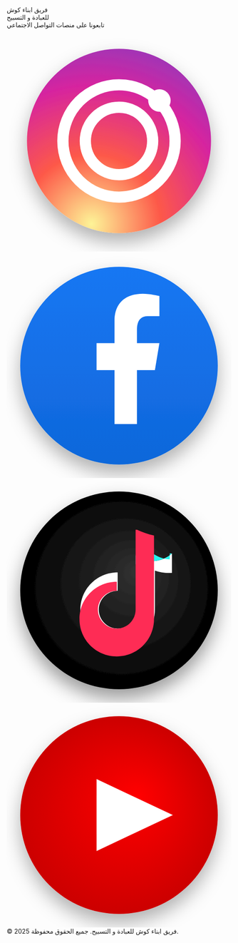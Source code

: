 <!DOCTYPE html>
<html lang="ar">
<head>
  <meta charset="UTF-8"/>
  <meta name="viewport" content="width=device-width,initial-scale=1"/>
  <title>فريق ابناء كوش للعبادة و التسبيح</title>
  <link href="https://fonts.googleapis.com/css2?family=Cairo:wght@600;800&family=Inter:wght@500;700&display=swap" rel="stylesheet">
  <script src="https://cdn.tailwindcss.com"></script>
  <style>
    /* Custom Tailwind Configuration (optional, but good for custom fonts) */
    @tailwind base;
    @tailwind components;
    @tailwind utilities;

    /* Custom Fonts for specific elements to ensure Cairo is prioritized */
    .font-cairo-custom {
      font-family: 'Cairo', 'Segoe UI', 'Arial', 'Noto Naskh Arabic', serif;
    }
    .font-inter-custom {
      font-family: 'Inter', 'Cairo', 'Segoe UI', Arial, sans-serif;
    }

    /* Keyframes for main box fade-in */
    @keyframes fadeInBox {
      0% { opacity: 0; transform: scale(0.94) translateY(10px);}
      100% { opacity: 1; transform: scale(1) translateY(0);}
    }
    /* Class to apply main box fade-in animation */
    .animate-main-box {
      animation: fadeInBox 1.3s cubic-bezier(0.25, 0.46, 0.45, 0.94) forwards;
    }

    /* Added pulsing glow animation for text */
    @keyframes pulseGlow {
      0% { text-shadow: 0 2px 12px #8b0000aa; }
      50% { text-shadow: 0 2px 20px #8b0000dd, 0 0 30px #ff4d4daa; }
      100% { text-shadow: 0 2px 12px #8b0000aa; }
    }
    .animate-pulse-glow {
      animation: pulseGlow 2.5s infinite ease-in-out;
      animation-delay: 1.5s; /* Start after initial page animations */
    }

    /* Keyframes for icon pop-in animation */
    @keyframes iconPopIn {
      0% {
        opacity: 0;
        transform: scale(0.3) translateY(20px);
      }
      60% {
        opacity: 1;
        transform: scale(1.1) translateY(-5px); /* Overshoot */
      }
      100% {
        opacity: 1;
        transform: scale(1) translateY(0);
      }
    }
    /* Class to apply icon pop-in animation */
    .animate-icon-pop-in {
      animation-name: iconPopIn;
      animation-duration: 0.6s;
      animation-timing-function: cubic-bezier(0.68, -0.55, 0.265, 1.55); /* Bouncy effect */
      animation-fill-mode: forwards;
      opacity: 0; /* Initial state for animation */
      transform: scale(0.3); /* Initial state for animation */
    }


    /* Custom transition for social icons, including filter for brightness and saturation */
    .social-icon-transition {
      transition: transform 0.3s cubic-bezier(0.34, 1.56, 0.64, 1), box-shadow 0.3s cubic-bezier(0.34, 1.56, 0.64, 1), border-color 0.3s ease-out, filter 0.3s ease-out;
    }

    /* Active state for social icons (when clicked) */
    .socials a:active {
      transform: scale(0.95) translateY(0px) !important; /* Slightly squish down */
      box-shadow: 0 2px 10px #1976d233 !important; /* Smaller shadow on press */
      filter: brightness(90%) saturate(100%) !important; /* Slightly dim */
      transition-duration: 0.1s; /* Quick press feedback */
    }

    /* Keyframes for footer fade-in */
    @keyframes fadeIn {
      0% { opacity: 0; transform: translateY(5px); }
      100% { opacity: 1; transform: translateY(0); }
    }
    .animate-fade-in {
      animation: fadeIn 2s 0.8s cubic-bezier(0.25, 0.46, 0.45, 0.94) forwards;
    }

    /* Spinner animation */
    @keyframes spin {
      0% { transform: rotate(0deg); }
      100% { transform: rotate(360deg); }
    }
    .animate-spin-custom {
      animation: spin 1.2s linear infinite;
    }

    /* Responsive adjustments for main-box padding and border-radius */
    @media (max-width: 540px) {
      .main-box-responsive {
        padding: 25px 5vw 20px 5vw; /* Adjusted padding for vw */
        border-radius: 12px;
      }
    }
  </style>
</head>
<body class="m-0 min-h-screen bg-[#b3e0ff] text-[#222] flex justify-center items-center h-screen overflow-x-hidden relative">
  <div id="loading-spinner" class="fixed inset-0 w-full h-full bg-[#b3e0ff] flex justify-center items-center z-[1000] transition-opacity duration-500 ease-out">
    <div class="spinner border-8 border-[#f3f3f3] border-t-[#1976d2] rounded-full w-[60px] h-[60px] animate-spin-custom"></div>
  </div>

  <div class="main-box bg-[#e6f7ff] rounded-[18px] shadow-[0_8px_36px_#1976d240,0_1.5px_8px_#8b000044] px-5 py-10 text-center max-w-[420px] w-[90%] flex flex-col items-center opacity-0 transform scale-[0.94] translate-y-[10px] main-box-responsive" id="main-content">
    <div class="main-title rtl font-cairo-custom font-extrabold mb-2 text-[#1d3557] animate-pulse-glow">
      <div class="title-line1 text-[2.1em] mb-[0.1em] tracking-tight">فريق ابناء كوش</div>
      <div class="title-line2 text-[1.15em] text-[#1976d2] font-semibold mt-0 tracking-wider">للعبادة و التسبيح</div>
    </div>
    <div class="follow-us text-[1.15em] text-[#222] mb-5 rtl font-cairo-custom font-semibold animate-pulse-glow">تابعونا على منصات التواصل الاجتماعي</div>
    <div class="socials flex justify-center gap-5 my-3 flex-wrap">
      <a href="https://www.instagram.com/abnaa.kush/" target="_blank" title="Instagram" aria-label="Instagram" class="group flex items-center justify-center w-14 h-14 rounded-full bg-white shadow-[0_3px_15px_#1976d233] social-icon-transition border-[2.5px] border-[#b3e0ff] relative overflow-hidden hover:scale-112 hover:translate-y-[-8px] hover:rotate-[-5deg] hover:shadow-[0_20px_40px_#1976d2aa,0_5px_20px_#8b000066] hover:border-[#1976d2] hover:brightness-120 hover:saturate-150">
        <svg class="social-icon w-[30px] h-[30px] block transition-transform duration-250 ease-out group-hover:scale-115" viewBox="0 0 50 50">
          <defs>
            <radialGradient id="ig" cx="0.35" cy="0.95" r="1.5">
              <stop offset="0%" stop-color="#fdf497"/>
              <stop offset="25%" stop-color="#fd5949"/>
              <stop offset="50%" stop-color="#d6249f"/>
              <stop offset="100%" stop-color="#285AEB"/>
            </radialGradient>
            <filter id="instagram-shadow">
              <feDropShadow dx="0" dy="2" stdDeviation="2" flood-color="#000" flood-opacity="0.3"/>
            </filter>
          </defs>
          <path d="M25 4.5 A 20.5 20.5 0 1 0 25 45.5 A 20.5 20.5 0 1 0 25 4.5 Z" fill="url(#ig)" filter="url(#instagram-shadow)"/>
          <path d="M25 12.5 A 12.5 12.5 0 1 0 25 37.5 A 12.5 12.5 0 1 0 25 12.5 Z" fill="none" stroke="#fff" stroke-width="2.5"/>
          <path d="M25 17.5 A 7.5 7.5 0 1 0 25 32.5 A 7.5 7.5 0 1 0 25 17.5 Z" fill="none" stroke="#fff" stroke-width="2.5"/>
          <circle cx="34" cy="16" r="2.5" fill="#fff"/>
        </svg>
      </a>
      <a href="https://www.facebook.com/profile.php?id=61561245110328" target="_blank" title="Facebook" aria-label="Facebook" class="group flex items-center justify-center w-14 h-14 rounded-full bg-white shadow-[0_3px_15px_#1976d233] social-icon-transition border-[2.5px] border-[#b3e0ff] relative overflow-hidden hover:scale-112 hover:translate-y-[-8px] hover:rotate-[5deg] hover:shadow-[0_20px_40px_#1976d2aa,0_5px_20px_#8b000066] hover:border-[#1976d2] hover:brightness-120 hover:saturate-150">
        <svg class="social-icon w-[30px] h-[30px] block transition-transform duration-250 ease-out group-hover:scale-115" viewBox="0 0 50 50">
          <defs>
            <linearGradient id="fb-gradient" x1="0%" y1="0%" x2="0%" y2="100%">
              <stop offset="0%" stop-color="#1877F3"/>
              <stop offset="100%" stop-color="#0F67DA"/>
            </linearGradient>
            <filter id="facebook-shadow">
              <feDropShadow dx="0" dy="2" stdDeviation="2" flood-color="#000" flood-opacity="0.3"/>
            </filter>
          </defs>
          <circle cx="25" cy="25" r="22" fill="url(#fb-gradient)" filter="url(#facebook-shadow)"/>
          <path d="M29 38V26h4l1-6h-5v-3c0-1.7.6-3 2.4-3H34V9.5C33.4 9.4 32 9 30.3 9 26.4 9 24 11.1 24 15v5h-4v6h4v12h6z" fill="#fff"/>
        </svg>
      </a>
      <a href="https://www.tiktok.com/@abnaakush8" target="_blank" title="TikTok" aria-label="TikTok" class="group flex items-center justify-center w-14 h-14 rounded-full bg-white shadow-[0_3px_15px_#1976d233] social-icon-transition border-[2.5px] border-[#b3e0ff] relative overflow-hidden hover:scale-112 hover:translate-y-[-8px] hover:rotate-[-5deg] hover:shadow-[0_20px_40px_#1976d2aa,0_5px_20px_#8b000066] hover:border-[#1976d2] hover:brightness-120 hover:saturate-150">
        <svg class="social-icon w-[30px] h-[30px] block transition-transform duration-250 ease-out group-hover:scale-115" viewBox="0 0 50 50">
          <defs>
            <radialGradient id="tiktok-gradient" cx="50%" cy="50%" r="50%" fx="60%" fy="40%">
              <stop offset="0%" stop-color="#333"/>
              <stop offset="100%" stop-color="#000"/>
            </radialGradient>
            <filter id="tiktok-shadow">
              <feDropShadow dx="0" dy="2" stdDeviation="2" flood-color="#000" flood-opacity="0.4"/>
            </filter>
          </defs>
          <circle cx="25" cy="25" r="22" fill="url(#tiktok-gradient)" filter="url(#tiktok-shadow)"/>
          <path d="M32.5 18.5c1.7 0 3.2-.7 4.3-1.7v4.3c-1.3.1-2.6-.1-3.8-.5v8.7c0 4.6-3.7 8.3-8.3 8.3s-8.3-3.7-8.3-8.3 3.7-8.3 8.3-8.3v4.1c-2.3 0-4.2 1.9-4.2 4.2 0 2.3 1.9 4.2 4.2 4.2 2.3 0 4.2-1.9 4.2-4.2V13.2c1.1.7 2.4 1.3 3.8 1.3z" fill="#fff"/>
          <path d="M36.8 16.8c-1.1 1-2.7 1.7-4.3 1.7-1.4 0-2.7-.6-3.8-1.3v2c1.2.4 2.5.6 3.8.5v-2.9c1.1.7 2.4 1.3 3.8 1.3v-1.3h.5z" fill="#25F4EE"/>
          <path d="M28.7 11.5v17.8c0 2.3-1.9 4.2-4.2 4.2s-4.2-1.9-4.2-4.2c0-2.3 1.9-4.2 4.2-4.2v-2c-4.6 0-8.3 3.7-8.3 8.3s3.7 8.3 8.3 8.3 8.3-3.7 8.3-8.3V12.8c-1.4-.3-2.7-.8-3.8-1.3z" fill="#FE2C55"/>
        </svg>
      </a>
      <a href="https://m.youtube.com/@abnaakush4081" target="_blank" title="YouTube" aria-label="YouTube" class="group flex items-center justify-center w-14 h-14 rounded-full bg-white shadow-[0_3px_15px_#1976d233] social-icon-transition border-[2.5px] border-[#b3e0ff] relative overflow-hidden hover:scale-112 hover:translate-y-[-8px] hover:rotate-[5deg] hover:shadow-[0_20px_40px_#1976d2aa,0_5px_20px_#8b000066] hover:border-[#1976d2] hover:brightness-120 hover:saturate-150">
        <svg class="social-icon w-[30px] h-[30px] block transition-transform duration-250 ease-out group-hover:scale-115" viewBox="0 0 50 50">
          <defs>
            <radialGradient id="youtube-gradient" cx="50%" cy="50%" r="50%" fx="60%" fy="40%">
              <stop offset="0%" stop-color="#FF0000"/>
              <stop offset="100%" stop-color="#CC0000"/>
            </radialGradient>
            <filter id="youtube-shadow">
              <feDropShadow dx="0" dy="2" stdDeviation="2" flood-color="#000" flood-opacity="0.3"/>
            </filter>
          </defs>
          <circle cx="25" cy="25" r="22" fill="url(#youtube-gradient)" filter="url(#youtube-shadow)"/>
          <polygon points="20,17 37,25 20,33" fill="#fff"/>
        </svg>
      </a>
    </div>
    <div class="footer text-[#1976d2] bg-[#1976d212] rounded-lg mt-7 mx-auto max-w-[340px] px-4 py-2.5 text-[0.97em] animate-fade-in opacity-0 font-inter-custom">
      © 2025 فريق ابناء كوش للعبادة و التسبيح. جميع الحقوق محفوظة.
    </div>
  </div>

  <script>
    document.addEventListener('DOMContentLoaded', () => {
      const loadingSpinner = document.getElementById('loading-spinner');
      const mainContent = document.getElementById('main-content');
      const socialLinks = document.querySelectorAll('.socials a');

      // Initially hide main content and social icons
      mainContent.style.opacity = '0';
      socialLinks.forEach(link => {
        link.style.opacity = '0';
        link.style.transform = 'scale(0.3) translateY(20px)'; // Initial state for iconPopIn
      });

      // Show spinner initially
      loadingSpinner.style.opacity = '1';
      loadingSpinner.style.display = 'flex';

      // Hide spinner and then animate main content and social icons
      setTimeout(() => {
        loadingSpinner.style.opacity = '0';
        setTimeout(() => {
          loadingSpinner.style.display = 'none';
          // Trigger main content animation
          mainContent.classList.add('animate-main-box');

          // Listen for the end of the main content animation
          mainContent.addEventListener('animationend', function handler() {
            mainContent.removeEventListener('animationend', handler); // Remove listener to prevent multiple calls

            // Staggered animation for social icons
            socialLinks.forEach((link, index) => {
              setTimeout(() => {
                link.classList.add('animate-icon-pop-in');
              }, index * 100); // Stagger by 100ms
            });
          });

        }, 500); // Matches opacity transition duration for spinner
      }, 2000); // Spinner visible for 2 seconds

      // Function to show "Copied!" message
      function showCopiedMessage(element) {
        // Remove any existing message for this element
        let existingMessage = element.querySelector('.copied-message');
        if (existingMessage) {
          existingMessage.remove();
        }

        const message = document.createElement('span');
        message.className = 'copied-message absolute bg-[#4CAF50] text-white px-2.5 py-1.5 rounded-md text-sm opacity-0 transition-all duration-500 ease-out pointer-events-none whitespace-nowrap z-10';
        message.textContent = 'Copied!';
        element.appendChild(message);

        // Position the message relative to the icon
        const iconRect = element.getBoundingClientRect();
        // Calculate left position relative to the parent element (link)
        const parentRect = element.getBoundingClientRect();
        message.style.left = `${(parentRect.width / 2) - (message.offsetWidth / 2)}px`; // Center horizontally
        message.style.top = `-${iconRect.height / 2}px`; // Position above the icon

        // Trigger fade-in and slide-up animation
        setTimeout(() => {
          message.classList.add('show');
          message.style.transform = 'translateY(-20px)'; // Move up slightly
          message.style.opacity = '1';
        }, 10); // Small delay to allow reflow before animation

        // Hide and remove message after a delay
        setTimeout(() => {
          message.classList.remove('show');
          message.style.transform = 'translateY(0)'; // Reset transform
          message.style.opacity = '0';
          setTimeout(() => {
            message.remove();
          }, 500); // Matches transition duration
        }, 1500); // Message visible for 1.5 seconds
      }

      // Add click event listeners to social links
      socialLinks.forEach(link => {
        link.addEventListener('click', (event) => {
          event.preventDefault(); // Prevent default link behavior (opening new tab immediately)

          const urlToCopy = link.href;

          // Copy URL to clipboard
          const tempInput = document.createElement('textarea');
          tempInput.value = urlToCopy;
          document.body.appendChild(tempInput);
          tempInput.select();
          try {
            document.execCommand('copy');
            showCopiedMessage(link); // Show "Copied!" message on success
          } catch (err) {
            console.error('Failed to copy text: ', err);
            // Optionally, show an error message to the user
          } finally {
            document.body.removeChild(tempInput);
          }

          // Open the link in a new tab after a short delay to allow message to show
          setTimeout(() => {
            window.open(urlToCopy, '_blank');
          }, 500); // Adjust delay as needed
        });
      });
    });
  </script>
</body>
</html>
